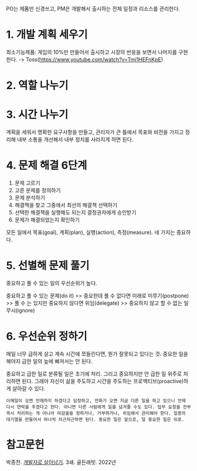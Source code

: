 PO는 제품만 신경쓰고, PM은 개발해서 출시하는 전체 일정과 리소스를 관리한다.

# 1. 개발 계획 세우기

최소기능제품: 게임의 10%만 만들어서 출시하고 시장의 반응을 보면서 나머지를 구현한다. -> Toss(https://www.youtube.com/watch?v=Tmj1HEFnKpE)

# 2. 역할 나누기

# 3. 시간 나누기

계획을 세워서 명확한 요구사항을 만들고, 관리자가 큰 틀에서 목표와 비전을 가지고 정리해 내부 소통을 개선해서 내부 정치를 사라지게 하면 된다.

# 4. 문제 해결 6단계

1. 문제 고르기
2. 고른 문제를 정의하기
3. 문제 분석하기
4. 해결책을 찾고 그중에서 최선의 해결책 선택하기
5. 선택한 해결책을 실행해도 되는지 결정권자에게 승인받기
6. 문제가 해결되었는지 확인하기

모든 일에서 목표(goal), 계획(plan), 실행(action), 측정(measure). 네 가지는 중요하다.

# 5. 선별해 문제 풀기

중요하고 풀 수 있는 일의 우선순위가 높다.

중요하고 풀 수 있는 문제(do it) >> 중요한데 풀 수 없다면 미래로 미루기(postpone) >> 풀 수 는 있지만 중요하지 않다면 위임(delegate) >> 중요하지 않고 할 수 없는 일 무시(ignore)

# 6. 우선순위 정하기

매일 너무 급하게 살고 계속 시간에 쪼들린다면, 뭔가 잘못되고 있다는 것. 중요한 일을 해야지 급한 일의 늪에 빠져서는 안 된다.

중요하고 급한 일로 분류될 일은 초기에 처리. 그리고 중요하지만 안 급한 일 위주로 처리하면 된다. 그래야 자신이 삶을 주도하고 시간을 주도하는 프로액티브(proactive)하게 살아갈 수 있다.

```
이메일이 오면 언제까지 하겠다고 답장하고, 전화가 오면 지금 다른 일을 하고 있으니 언제 다시 연락을 주겠다고 한다. 아니면 다른 사람에게 일을 넘겨줄 수도 있다. 업무 요청을 전부 즉시 처리하는 게 아니라 마감을을 정하거나, 거부하거나, 위임해서 관리해야 한다. 일종의 대기열을 만들어서 하나씩 차근차근하면 된다. 중요한 일은 앞으로, 덜 중요한 일은 뒤로.
```

# 참고문헌

박종천. [개발자로 살아남기](https://product.kyobobook.co.kr/detail/S000001953766). 3쇄. 골든래빗. 2022년
